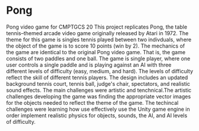 # Pong
Pong video game for CMPTGCS 20
This project replicates Pong, the table tennis–themed arcade video game originally released by Atari in 1972. The theme for this game is singles tennis played between two indivduals, where the object of the game is to score 10 points (win by 2). The mechanics of the game are identical to the original Pong video game. That is, the game consists of two paddles and one ball. The game is single player, where one user controls a single paddle and is playing against an AI  with three different levels of difficulty (easy, medium, and hard). The levels of difficulty reflect the skill of different tennis players. The design includes an updated background tennis court, tennis ball, judge's chair, spectators, and realistic sound effects. The main challenges were artistic and tenchnical.The artistic challenges  developing the game was finding the appropriate vector images for the objects needed to reflect the theme of the game. The techincal challenges were learning how use effectively use the Unity game engine in order implement realistic physics for objects, sounds, the AI, and AI levels of difficulty. 




